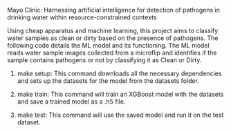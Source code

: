 Mayo Clinic: Harnessing artificial intelligence for detection of pathogens in
drinking water within resource-constrained contexts

Using cheap apparatus and machine learning, this project aims to classify
water samples as clean or dirty based on the presence of pathogens. The following
code details the ML model and its functioning. The ML model reads water sample images 
collected from a microflip and identifies if the sample contains pathogens or not by
classifying it as Clean or Dirty.


1. make setup:
This command downloads all the necessary dependencies and sets up the datasets 
for the model from the datasets folder.

2. make train:
This command will train an XGBoost model with the datasets and save a trained model
as a .h5 file.

3. make test:
This command will use the saved model and run it on the test dataset.
